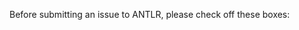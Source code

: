 Before submitting an issue to ANTLR, please check off these boxes:
 
<!--
- [ ] I am not submitting a question on how to use ANTLR; instead, go to [antlr4-discussion google group](https://groups.google.com/forum/#!forum/antlr-discussion) or ask at [stackoverflow](http://stackoverflow.com/questions/tagged/antlr4)
- [ ] I have done a search of the existing issues to make sure I'm not sending in a duplicate

Please include information about the expected behavior, actual behavior, and the smallest grammar or code that reproduces the behavior. If appropriate, please indicate the code generation targets such as Java, C#, ...  Pointers into offending code regions are also very welcome.
-->
